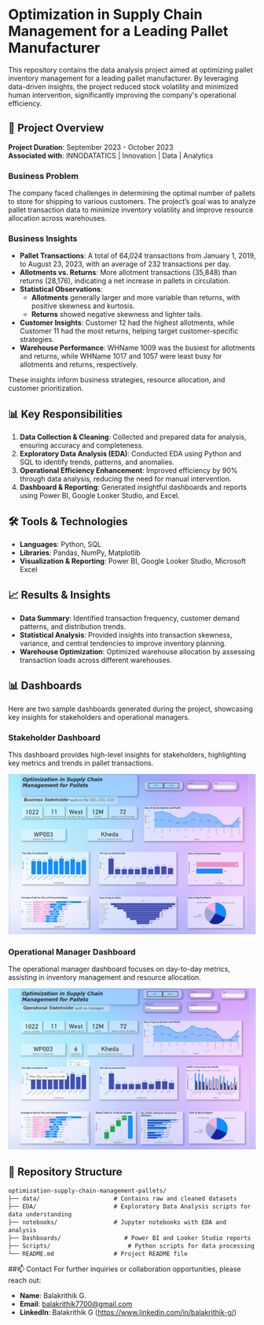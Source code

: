 # Optimization in Supply Chain Management for a Leading Pallet Manufacturer

This repository contains the data analysis project aimed at optimizing pallet inventory management for a leading pallet manufacturer. By leveraging data-driven insights, the project reduced stock volatility and minimized human intervention, significantly improving the company's operational efficiency.

## 📝 Project Overview

**Project Duration**: September 2023 - October 2023  
**Associated with**: INNODATATICS | Innovation | Data | Analytics

### Business Problem

The company faced challenges in determining the optimal number of pallets to store for shipping to various customers. The project’s goal was to analyze pallet transaction data to minimize inventory volatility and improve resource allocation across warehouses.

### Business Insights

- **Pallet Transactions**: A total of 64,024 transactions from January 1, 2019, to August 23, 2023, with an average of 232 transactions per day.
- **Allotments vs. Returns**: More allotment transactions (35,848) than returns (28,176), indicating a net increase in pallets in circulation.
- **Statistical Observations**:
  - **Allotments** generally larger and more variable than returns, with positive skewness and kurtosis.
  - **Returns** showed negative skewness and lighter tails.
- **Customer Insights**: Customer 12 had the highest allotments, while Customer 11 had the most returns, helping target customer-specific strategies.
- **Warehouse Performance**: WHName 1009 was the busiest for allotments and returns, while WHName 1017 and 1057 were least busy for allotments and returns, respectively.
  
These insights inform business strategies, resource allocation, and customer prioritization.

## 📊 Key Responsibilities

1. **Data Collection & Cleaning**: Collected and prepared data for analysis, ensuring accuracy and completeness.
2. **Exploratory Data Analysis (EDA)**: Conducted EDA using Python and SQL to identify trends, patterns, and anomalies.
3. **Operational Efficiency Enhancement**: Improved efficiency by 90% through data analysis, reducing the need for manual intervention.
4. **Dashboard & Reporting**: Generated insightful dashboards and reports using Power BI, Google Looker Studio, and Excel.

## 🛠️ Tools & Technologies

- **Languages**: Python, SQL
- **Libraries**: Pandas, NumPy, Matplotlib
- **Visualization & Reporting**: Power BI, Google Looker Studio, Microsoft Excel

## 📈 Results & Insights

- **Data Summary**: Identified transaction frequency, customer demand patterns, and distribution trends.
- **Statistical Analysis**: Provided insights into transaction skewness, variance, and central tendencies to improve inventory planning.
- **Warehouse Optimization**: Optimized warehouse allocation by assessing transaction loads across different warehouses.
## 📊 Dashboards

Here are two sample dashboards generated during the project, showcasing key insights for stakeholders and operational managers.

### Stakeholder Dashboard
This dashboard provides high-level insights for stakeholders, highlighting key metrics and trends in pallet transactions.

![Stakeholder Dashboard](./Dashboards/PowerBi_stakeholders.png)

### Operational Manager Dashboard
The operational manager dashboard focuses on day-to-day metrics, assisting in inventory management and resource allocation.

![Operational Manager Dashboard](./Dashboards/PowerBi_operational_manager.png)

## 📂 Repository Structure

```plaintext
optimization-supply-chain-management-pallets/
├── data/                     # Contains raw and cleaned datasets
├── EDA/                      # Exploratory Data Analysis scripts for data understanding
├── notebooks/                # Jupyter notebooks with EDA and analysis
├── Dashboards/                  # Power BI and Looker Studio reports
├── Scripts/                      # Python scripts for data processing
└── README.md                 # Project README file
```
##📫 Contact
For further inquiries or collaboration opportunities, please reach out:

- **Name**: Balakrithik G.
- **Email**: balakrithik7700@gmail.com
- **LinkedIn**: Balakrithik G (https://www.linkedin.com/in/balakrithik-g/)
